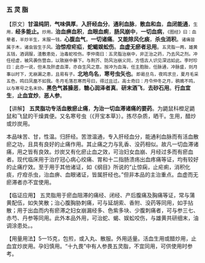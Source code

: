 ### 五  灵   脂

​    【原文〕**甘温纯阴**，**气味俱厚**。**入肝经血分**。**通利血脉**，**散血和血**，**血闭能通**，<small>生用，</small>**经多能止。**<small>炒用。</small>**治血痹血积**，**血眼血痢**，**肠风崩中**，**一切血病**，<small>《图经》曰：血晕者，半炒半生，末服一钱。</small>**心腹血气**，**一切诸痛**。**又能除风化痰**，**杀虫消积**。<small>诸痛皆属于木，诸虫皆生于风。</small>**治惊疳疟疝**，**蛇蝎娱蚣伤**。**血虚无瘀者忌用**。<small>五灵脂一两，雄黄五钱，酒调服，渣敷患处，治毒蛇咬伤。李仲南曰：五灵脂治崩中，非正治之药，乃去风之剂。冲任经虚，被风袭伤营血，以致崩中暴下。与荆芥、防风治崩义同，方悟古人识见深远如此。李时珍曰：此亦一说，但未及肝虚血滞，亦自生风之意。按冲为血海，任主胞胎，任脉通，冲脉盛，则月事以时下，无崩漏之患，且易有子。</small>**北地鸟名**，**寒号虫矢也**。<small>即曷旦鸟，夜鸣求旦，夏月毛采五色，鸣曰凤凰不如我。冬月毛落忍寒而号曰，得过且过。高士奇曰：月令仲冬之月，鹖鴠不鸣，以与寒号之名未协。</small>**黑色气甚臊恶**，**糖心润泽者真**。**研末酒飞**，**去砂石用**。**行血宜生**，**止血宜炒**。**恶人参**。
​    

【讲解】  **五灵脂功专活血散瘀止痛**，**为治一切血滞诸痛的要药**。为鼯鼠科橙足鼯鼠和飞鼠的干燥粪便。又名寒号虫（《开宝本草》）。拣尽杂质，晒干。生用，醋炒或炒炭用。
     

本品味苦、甘，性温。归肝经。苦泄温通，专入肝经血分，能通利血脉而有活血散瘀之功，且具有良好的止痛作用。其止痛之力与乳香、没药相似。故凡一切血滞诸痛，用之皆有良效。炒炭又有化瘀止血之效，可治妇女血崩、月经过多而有瘀血者。现代临床用于治疗冠心病心绞痛、胃和十二指肠溃疡出血疼痛等证，均有较好的止痛疗效。至于用于其他诸证，如《纲目》所说的“止惊痫，止疟痢，消积化痰，疗疳杀虫，治血痹、血眼诸证，皆属肝经也。”但非本品的主治重点。血虚而无瘀滞者亦不宜使用。
    

【临证应用】  五灵脂用于瘀血阻滞的痛经、闭经、产后腹痛及胸痛等证，常与蒲黄配伍，如失笑散；治心腹胸胁刺痛，可与延胡索、香附、没药等同用，如手拈散；用于出血而内有瘀滞之妇女崩漏经多、色紫多块、少腹刺痛者，可与参三七、赤芍、丹参等同用。此外本品外用，可治蛇、蝎、娱蚣咬伤，与雄黄共研细末，油调涂患处。。
    

【用量用法】5一15克，包煎，或入丸、散服。外用适量。活血生用或醋炒用，止血宜炒炭用。孕妇慎用。“十九畏”中有人参畏五灵脂，不宜同用，可供使用时参考。


